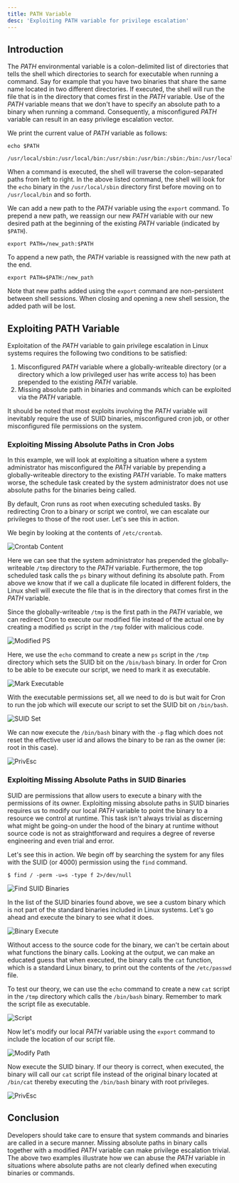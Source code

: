 ```yaml
---
title: PATH Variable
desc: 'Exploiting PATH variable for privilege escalation'
---
```

## Introduction
The *PATH* environmental variable is a colon-delimited list of directories that tells the shell which directories to search for executable when running a command. Say for example that you have two binaries that share the same name located in two different directories. If executed, the shell will run the file that is in the directory that comes first in the *PATH* variable. Use of the *PATH* variable means that we don't have to specify an absolute path to a binary when running a command. Consequently, a misconfigured *PATH* variable can result in an easy privilege escalation vector.

We print the current value of *PATH* variable as follows:

```text
echo $PATH

/usr/local/sbin:/usr/local/bin:/usr/sbin:/usr/bin:/sbin:/bin:/usr/local/games:/usr/games
```
When a command is executed, the shell will traverse the colon-separated paths from left to right. In the above listed command, the shell will look for the `echo` binary in the `/usr/local/sbin` directory first before moving on to `/usr/local/bin` and so forth.

We can add a new path to the *PATH* variable using the `export` command. To prepend a new path, we reassign our new *PATH* variable with our new desired path at the beginning of the existing *PATH* variable (indicated by `$PATH`).

```text
export PATH=/new_path:$PATH
```
To append a new path, the *PATH* variable is reassigned with the new path at the end.

```text
export PATH=$PATH:/new_path
```
Note that new paths added using the `export` command are non-persistent between shell sessions. When closing and opening a new shell session, the added path will be lost.

## Exploiting PATH Variable
Exploitation of the *PATH* variable to gain privilege escalation in Linux systems requires the following two conditions to be satisfied:

1. Misconfigured *PATH* variable where a globally-writeable directory (or a directory which a low privileged user has write access to) has been prepended to the existing *PATH* variable.
2. Missing absolute path in binaries and commands which can be exploited via the *PATH* variable.

It should be noted that most exploits involving the *PATH* variable will inevitably require the use of SUID binaries, misconfigured cron job, or other misconfigured file permissions on the system.

### Exploiting Missing Absolute Paths in Cron Jobs
In this example, we will look at exploiting a situation where a system administrator has misconfigured the *PATH* variable by prepending a globally-writeable directory to the existing *PATH* variable. To make matters worse, the schedule task created by the system administrator does not use absolute paths for the binaries being called.

By default, Cron runs as root when executing scheduled tasks. By redirecting Cron to a binary or script we control, we can escalate our privileges to those of the root user. Let's see this in action.

We begin by looking at the contents of `/etc/crontab`.

![Crontab Content](../../assets/images/path/01-crontab.png)

Here we can see that the system administrator has prepended the globally-writeable `/tmp` directory to the *PATH* variable. Furthermore, the top scheduled task calls the `ps` binary without defining its absolute path. From above we know that if we call a duplicate file located in different folders, the Linux shell will execute the file that is in the directory that comes first in the *PATH* variable.

Since the globally-writeable `/tmp` is the first path in the *PATH* variable, we can redirect Cron to execute our modified file instead of the actual one by creating a modified `ps` script in the `/tmp` folder with malicious code.

![Modified PS](../../assets/images/path/02-script.png)

Here, we use the `echo` command to create a new `ps` script in the `/tmp` directory which sets the SUID bit on the `/bin/bash` binary. In order for Cron to be able to be execute our script, we need to mark it as executable.

![Mark Executable](../../assets/images/path/03-permissions.png)

With the executable permissions set, all we need to do is but wait for Cron to run the job which will execute our script to set the SUID bit on `/bin/bash`.

![SUID Set](../../assets/images/path/04-SUID.png)

We can now execute the `/bin/bash` binary with the `-p` flag which does not reset the effective user id and allows the binary to be ran as the owner (ie: root in this case).

![PrivEsc](../../assets/images/path/05-cronprivesc.png)

### Exploiting Missing Absolute Paths in SUID Binaries
SUID are permissions that allow users to execute a binary with the permissions of its owner. Exploiting missing absolute paths in SUID binaries requires us to modify our local *PATH* variable to point the binary to a resource we control at runtime. This task isn't always trivial as discerning what might be going-on under the hood of the binary at runtime without source code is not as straightforward and requires a degree of reverse engineering and even trial and error.

Let's see this in action. We begin off by searching the system for any files with the SUID (or 4000) permission using the `find` command.

```text
$ find / -perm -u=s -type f 2>/dev/null
```
![Find SUID Binaries](../../assets/images/path/06-findsuid.png)

In the list of the SUID binaries found above, we see a custom binary which is not part of the standard binaries included in Linux systems. Let's go ahead and execute the binary to see what it does.

![Binary Execute](../../assets/images/path/07-runbinary.png)

Without access to the source code for the binary, we can't be certain about what functions the binary calls. Looking at the output, we can make an educated guess that when executed, the binary calls the `cat` function, which is a standard Linux binary, to print out the contents of the `/etc/passwd` file.

To test our theory, we can use the `echo` command to create a new `cat` script in the `/tmp` directory which calls the `/bin/bash` binary. Remember to mark the script file as executable.

![Script](../../assets/images/path/08-catscript.png)

Now let's modify our local *PATH* variable using the `export` command to include the location of our script file.

![Modify Path](../../assets/images/path/09-exportpath.png)

Now execute the SUID binary. If our theory is correct, when executed, the binary will call our `cat` script file instead of the original binary located at `/bin/cat` thereby executing the `/bin/bash` binary with root privileges.

![PrivEsc](../../assets/images/path/10-privesc.png)

## Conclusion
Developers should take care to ensure that system commands and binaries are called in a secure manner. Missing absolute paths in binary calls together with a modified *PATH* variable can make privilege escalation trivial. The above two examples illustrate how we can abuse the *PATH* variable in situations where absolute paths are not clearly defined when executing binaries or commands.